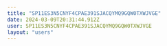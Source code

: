 ```yaml
---
title: "SP11ES3N5CNYF4CPAE391SJACQYMQ9GQW0TXWJVGE"
date: 2024-03-09T20:31:44.912Z
user: SP11ES3N5CNYF4CPAE391SJACQYMQ9GQW0TXWJVGE
layout: "users"
---
```

    